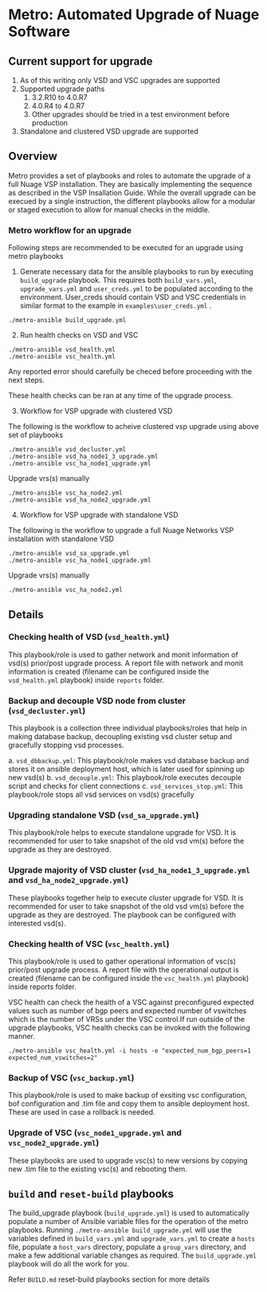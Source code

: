 # Metro: Automated Upgrade of Nuage Software

## Current support for upgrade

1. As of this writing only VSD and VSC upgrades are supported
2. Supported upgrade paths
   1. 3.2.R10 to 4.0.R7
   2. 4.0.R4 to 4.0.R7
   3. Other upgrades should be tried in a test environment before production
3. Standalone and clustered VSD upgrade are supported

## Overview

Metro provides a set of playbooks and roles to automate the upgrade of a full Nuage VSP installation. They are basically implementing the sequence as described in the VSP Insallation Guide. While the overall upgrade can be execued by a single instruction, the different playbooks allow for a modular or staged execution to allow for manual checks in the middle.

### Metro workflow for an upgrade
Following steps are recommended to be executed for an upgrade using metro playbooks

1. Generate necessary data for the ansible playbooks to run by executing `build_upgrade` playbook. This requires both `build_vars.yml`,  `upgrade_vars.yml` and `user_creds.yml` to be populated according to the environment. User_creds should contain VSD and VSC credentials in similar format to the example in `examples\user_creds.yml` .

```
./metro-ansible build_upgrade.yml
```

2. Run health checks on VSD and VSC
```
./metro-ansible vsd_health.yml
./metro-ansible vsc_health.yml
```
Any reported error should carefully be checed before proceeding with the next steps.

These health checks can be ran at any time of the upgrade process.

3. Workflow for VSP upgrade with clustered VSD

The following is the workflow to acheive clustered vsp upgrade using above set of playbooks

```
./metro-ansible vsd_decluster.yml
./metro-ansible vsd_ha_node1_3_upgrade.yml
./metro-ansible vsc_ha_node1_upgrade.yml
```
Upgrade vrs(s) manually

```
./metro-ansible vsc_ha_node2.yml
./metro-ansible vsd_ha_node2_upgrade.yml
```

4. Workflow for VSP upgrade with standalone VSD

The following is the workflow to upgrade a full Nuage Networks VSP installation with standalone VSD 

```
./metro-ansible vsd_sa_upgrade.yml
./metro-ansible vsc_ha_node1_upgrade.yml
```
Upgrade vrs(s) manually
```
./metro-ansible vsc_ha_node2.yml
```

## Details

### Checking health of VSD (`vsd_health.yml`)

This playbook/role is used to gather network and monit information of vsd(s) prior/post upgrade process. A report file with network and monit information is created (filename can be configured inside the `vsd_health.yml` playbook) inside `reports` folder. 

### Backup and decouple VSD node from cluster (`vsd_decluster.yml`)

This playbook is a collection three individual playbooks/roles that help in making database backup, decoupling existing vsd cluster setup and gracefully stopping vsd processes.

a. `vsd_dbbackup.yml`: This playbook/role makes vsd database backup and stores it on ansible deployment host, which is later used for spinning up new vsd(s)
b. `vsd_decouple.yml`: This playbook/role executes decouple script and checks for client connections
c. `vsd_services_stop.yml`: This playbook/role stops all vsd services on vsd(s) gracefully

### Upgrading standalone VSD (`vsd_sa_upgrade.yml`)

This playbook/role helps to execute standalone upgrade for VSD. It is recommended for user to take snapshot of the old vsd vm(s) before the upgrade as they are destroyed.

### Upgrade majority of VSD cluster (`vsd_ha_node1_3_upgrade.yml` and `vsd_ha_node2_upgrade.yml`)

These playbooks together help to execute cluster upgrade for VSD. It is recommended for user to take snapshot of the old vsd vm(s) before the upgrade as they are destroyed.
The playbook can be configured with interested vsd(s).

### Checking health of VSC (`vsc_health.yml`)

This playbook/role is used to gather operational information of vsc(s) prior/post upgrade process. A report file with the operational output is created (filename can be configured inside the `vsc_health.yml` playbook) inside reports folder.

VSC health can check the health of a VSC against preconfigured expected values such as number of bgp peers and expected number of vswitches which is the number of VRSs under the VSC control.If run outside of the upgrade playbooks, VSC health checks can be invoked with the following manner.

```
./metro-ansible vsc_health.yml -i hosts -e "expected_num_bgp_peers=1 expected_num_vswitches=2"
```

### Backup of VSC (`vsc_backup.yml`)

This playbook/role is used to make backup of exsiting vsc configuration, bof configuration and .tim file and copy them to ansible deployment host. These are used in case a rollback is needed.

### Upgrade of VSC (`vsc_node1_upgrade.yml` and `vsc_node2_upgrade.yml`)

These playbooks are used to upgrade vsc(s) to new versions by copying new .tim file to the existing vsc(s) and rebooting them.


## `build` and `reset-build` playbooks

The build_upgrade playbook (`build_upgrade.yml`) is used to automatically populate a number of Ansible variable files for the operation of the metro playbooks. Running `./metro-ansible build_upgrade.yml` will use the variables defined in `build_vars.yml` and `upgrade_vars.yml` to create a `hosts` file, populate a `host_vars` directory, populate a `group_vars` directory, and make a few additional variable changes as required. The `build_upgrade.yml` playbook will do all the work for you.

Refer `BUILD.md` reset-build playbooks section for more details
